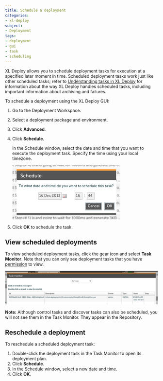 ```yaml
---
title: Schedule a deployment
categories:
- xl-deploy
subject:
- Deployment
tags:
- deployment
- gui
- task
- scheduling
---
```


XL Deploy allows you to schedule deployment tasks for execution at a specified later moment in time. Scheduled deployment tasks work just like other scheduled tasks; refer to [Understanding tasks in XL Deploy](https://docs.xebialabs.com/xl-deploy/concept/understanding-tasks-in-xl-deploy.html#scheduling-tasks) for information about the way XL Deploy handles scheduled tasks, including important information about archiving and failures.

To schedule a deployment using the XL Deploy GUI:

1. Go to the Deployment Workspace.
1. Select a deployment package and environment.
1. Click **Advanced**.
1. Click **Schedule**.

    In the Schedule window, select the date and time that you want to execute the deployment task. Specify the time using your local timezone.

    ![Schedule Window](images/schedule-window.png)

1. Click **OK** to schedule the task.

## View scheduled deployments

To view scheduled deployment tasks, click the gear icon and select **Task Monitor**. Note that you can only see deployment tasks that you have [permission](/xl-deploy/concept/overview-of-security-in-xl-deploy.html#permissions) to view.

![Schedule Task Monitor](images/schedule-task-monitor.png)

**Note:** Although control tasks and discover tasks can also be scheduled, you will not see them in the Task Monitor. They appear in the Repository.

## Reschedule a deployment

To reschedule a scheduled deployment task:

1. Double-click the deployment task in the Task Monitor to open its deployment plan.
1. Click **Schedule**.
1. In the Schedule window, select a new date and time. 
1. Click **OK**.
